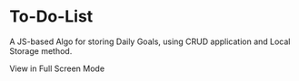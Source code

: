 # To-Do-List

A JS-based Algo for storing Daily Goals, using CRUD application and Local Storage method.

View in Full Screen Mode